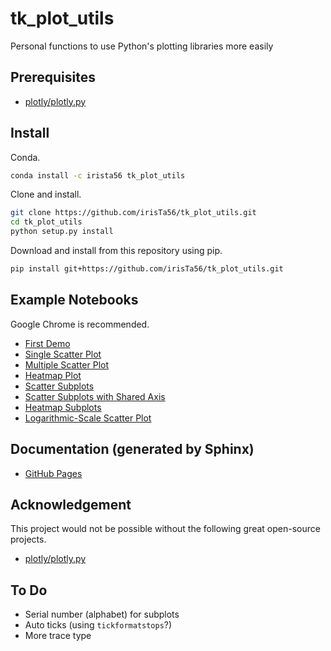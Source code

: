 # tk_plot_utils

Personal functions to use Python's plotting libraries more easily

## Prerequisites

* [plotly/plotly.py](https://github.com/plotly/plotly.py)

## Install

Conda.

```bash
conda install -c irista56 tk_plot_utils
```

Clone and install.

```bash
git clone https://github.com/irisTa56/tk_plot_utils.git
cd tk_plot_utils
python setup.py install
```

Download and install from this repository using pip.

```bash
pip install git+https://github.com/irisTa56/tk_plot_utils.git
```

## Example Notebooks

Google Chrome is recommended.

* [First Demo](https://nbviewer.jupyter.org/github/irisTa56/tk_plot_utils/blob/master/examples/first_demo.ipynb)
* [Single Scatter Plot](https://nbviewer.jupyter.org/github/irisTa56/tk_plot_utils/blob/master/examples/single_scatter_plot.ipynb)
* [Multiple Scatter Plot](https://nbviewer.jupyter.org/github/irisTa56/tk_plot_utils/blob/master/examples/multiple_scatter_plot.ipynb)
* [Heatmap Plot](https://nbviewer.jupyter.org/github/irisTa56/tk_plot_utils/blob/master/examples/heatmap_plot.ipynb)
* [Scatter Subplots](https://nbviewer.jupyter.org/github/irisTa56/tk_plot_utils/blob/master/examples/subplots_scatter.ipynb)
* [Scatter Subplots with Shared Axis](https://nbviewer.jupyter.org/github/irisTa56/tk_plot_utils/blob/master/examples/shared_axis_subplots_scatter.ipynb)
* [Heatmap Subplots](https://nbviewer.jupyter.org/github/irisTa56/tk_plot_utils/blob/master/examples/subplots_heatmap.ipynb)
* [Logarithmic-Scale Scatter Plot](https://nbviewer.jupyter.org/github/irisTa56/tk_plot_utils/blob/master/examples/log_scale_scatter.ipynb)

## Documentation (generated by Sphinx)

* [GitHub Pages](https://irista56.github.io/tk_plot_utils/)

## Acknowledgement

This project would not be possible without the following great open-source projects.

* [plotly/plotly.py](https://github.com/plotly/plotly.py)

## To Do

* Serial number (alphabet) for subplots
* Auto ticks (using `tickformatstops`?)
* More trace type
